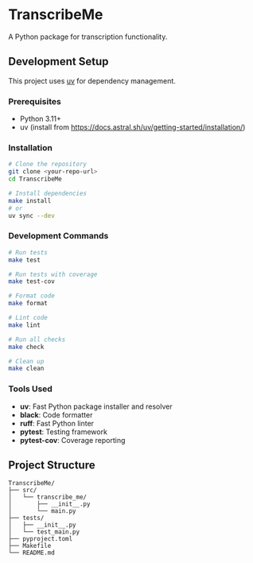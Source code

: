 # TranscribeMe

A Python package for transcription functionality.

## Development Setup

This project uses [uv](https://docs.astral.sh/uv/) for dependency management.

### Prerequisites

- Python 3.11+
- uv (install from https://docs.astral.sh/uv/getting-started/installation/)

### Installation

```bash
# Clone the repository
git clone <your-repo-url>
cd TranscribeMe

# Install dependencies
make install
# or
uv sync --dev
```

### Development Commands

```bash
# Run tests
make test

# Run tests with coverage
make test-cov

# Format code
make format

# Lint code
make lint

# Run all checks
make check

# Clean up
make clean
```

### Tools Used

- **uv**: Fast Python package installer and resolver
- **black**: Code formatter
- **ruff**: Fast Python linter
- **pytest**: Testing framework
- **pytest-cov**: Coverage reporting

## Project Structure

```
TranscribeMe/
├── src/
│   └── transcribe_me/
│       ├── __init__.py
│       └── main.py
├── tests/
│   ├── __init__.py
│   └── test_main.py
├── pyproject.toml
├── Makefile
└── README.md
```
